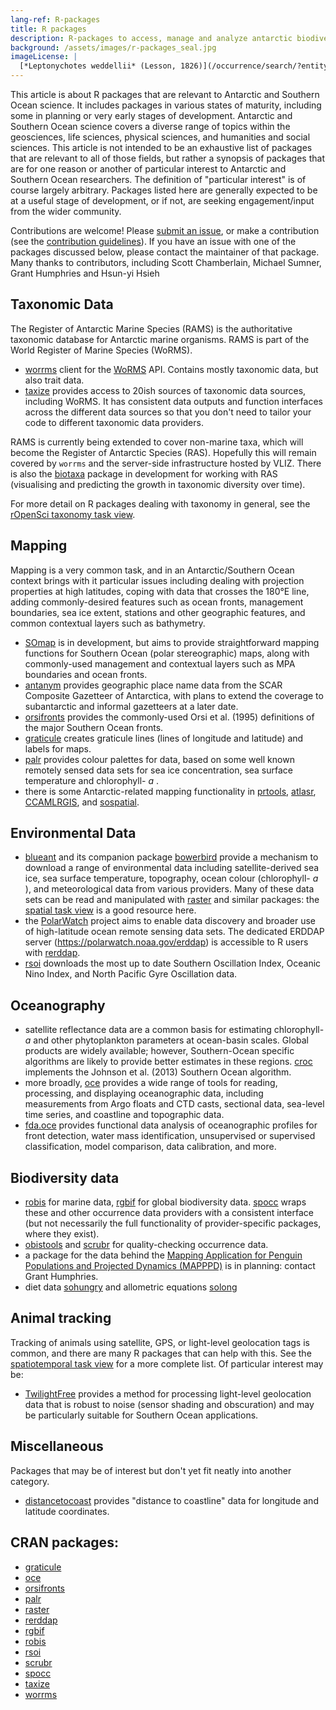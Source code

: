 ```yaml
---
lang-ref: R-packages
title: R packages
description: R-packages to access, manage and analyze antarctic biodiversity data.
background: /assets/images/r-packages_seal.jpg
imageLicense: |
  [*Leptonychotes weddellii* (Lesson, 1826)](/occurrence/search/?entity=4018106897) observed in Antarctica by MS Roald Amundsen (licensed under http://creativecommons.org/licenses/by-nc/4.0/) 
---
```


This article is about R packages that are relevant to Antarctic and Southern Ocean science. It includes packages in various states of maturity, including some in planning or very early stages of development.
Antarctic and Southern Ocean science covers a diverse range of topics within the geosciences, life sciences, physical sciences, and humanities and social sciences. This article is not intended to be an exhaustive list of packages that are relevant to all of those fields, but rather a synopsis of packages that are for one reason or another of particular interest to Antarctic and Southern Ocean researchers. The definition of "particular interest" is of course largely arbitrary. Packages listed here are generally expected to be at a useful stage of development, or if not, are seeking engagement/input from the wider community.

Contributions are welcome! Please [submit an issue](https://github.com/SCAR/ropensci/issues), or make a contribution (see the [contribution guidelines](https://github.com/SCAR/ropensci/blob/master/task_view/CONTRIBUTING.md)). If you have an issue with one of the packages discussed below, please contact the maintainer of that package.
Many thanks to contributors, including Scott Chamberlain, Michael Sumner, Grant Humphries and Hsun-yi Hsieh

## Taxonomic Data

The Register of Antarctic Marine Species (RAMS) is the authoritative taxonomic database for Antarctic marine organisms. RAMS is part of the World Register of Marine Species (WoRMS).

-   [worrms](https://cran.rstudio.com/web/packages/worrms/index.html) client for the [WoRMS](http://www.marinespecies.org/) API. Contains mostly taxonomic data, but also trait data.
-   [taxize](https://cran.rstudio.com/web/packages/taxize/index.html) provides access to 20ish sources of taxonomic data sources, including WoRMS. It has consistent data outputs and function interfaces across the different data sources so that you don't need to tailor your code to different taxonomic data providers.

RAMS is currently being extended to cover non-marine taxa, which will become the Register of Antarctic Species (RAS). Hopefully this will remain covered by `worrms` and the server-side infrastructure hosted by VLIZ. There is also the [biotaxa](https://github.com/hhsieh/biotaxa_Rpackage) package in development for working with RAS (visualising and predicting the growth in taxonomic diversity over time).

For more detail on R packages dealing with taxonomy in general, see the [rOpenSci taxonomy task view](https://github.com/ropensci/taxonomy).

## Mapping

Mapping is a very common task, and in an Antarctic/Southern Ocean context brings with it particular issues including dealing with projection properties at high latitudes, coping with data that crosses the 180°E line, adding commonly-desired features such as ocean fronts, management boundaries, sea ice extent, stations and other geographic features, and common contextual layers such as bathymetry.

-   [SOmap](https://github.com/AustralianAntarcticDivision/SOmap) is in development, but aims to provide straightforward mapping functions for Southern Ocean (polar stereographic) maps, along with commonly-used management and contextual layers such as MPA boundaries and ocean fronts.
-   [antanym](https://github.com/SCAR/antanym) provides geographic place name data from the SCAR Composite Gazetteer of Antarctica, with plans to extend the coverage to subantarctic and informal gazetteers at a later date.
-   [orsifronts](https://cran.rstudio.com/web/packages/orsifronts/index.html) provides the commonly-used Orsi et al. (1995) definitions of the major Southern Ocean fronts.
-   [graticule](https://cran.rstudio.com/web/packages/graticule/index.html) creates graticule lines (lines of longitude and latitude) and labels for maps.
-   [palr](https://cran.rstudio.com/web/packages/palr/index.html) provides colour palettes for data, based on some well known remotely sensed data sets for sea ice concentration, sea surface temperature and chlorophyll- *a* .
-   there is some Antarctic-related mapping functionality in [prtools](https://github.com/pierreroudier/prtools), [atlasr](https://github.com/jiho/atlasr), [CCAMLRGIS](https://github.com/ccamlr/CCAMLRGIS), and [sospatial](https://github.com/AustralianAntarcticDivision/sospatial).

## Environmental Data

-   [blueant](https://github.com/AustralianAntarcticDivision/blueant) and its companion package [bowerbird](https://github.com/AustralianAntarcticDivision/bowerbird) provide a mechanism to download a range of environmental data including satellite-derived sea ice, sea surface temperature, topography, ocean colour (chlorophyll- *a* ), and meteorological data from various providers. Many of these data sets can be read and manipulated with [raster](https://cran.rstudio.com/web/packages/raster/index.html) and similar packages: the [spatial task view](https://cran.r-project.org/web/views/Spatial.html) is a good resource here.
-   the [PolarWatch](https://polarwatch.noaa.gov/) project aims to enable data discovery and broader use of high-latitude ocean remote sensing data sets. The dedicated ERDDAP server (<https://polarwatch.noaa.gov/erddap>) is accessible to R users with [rerddap](https://cran.rstudio.com/web/packages/rerddap/index.html).
-   [rsoi](https://cran.rstudio.com/web/packages/rsoi/index.html) downloads the most up to date Southern Oscillation Index, Oceanic Nino Index, and North Pacific Gyre Oscillation data.

## Oceanography

-   satellite reflectance data are a common basis for estimating chlorophyll- *a* and other phytoplankton parameters at ocean-basin scales. Global products are widely available; however, Southern-Ocean specific algorithms are likely to provide better estimates in these regions. [croc](https://github.com/sosoc/croc) implements the Johnson et al. (2013) Southern Ocean algorithm.
-   more broadly, [oce](https://cran.rstudio.com/web/packages/oce/index.html) provides a wide range of tools for reading, processing, and displaying oceanographic data, including measurements from Argo floats and CTD casts, sectional data, sea-level time series, and coastline and topographic data.
-   [fda.oce](https://github.com/EPauthenet/fda.oce) provides functional data analysis of oceanographic profiles for front detection, water mass identification, unsupervised or supervised classification, model comparison, data calibration, and more.

## Biodiversity data

-   [robis](https://cran.rstudio.com/web/packages/robis/index.html) for marine data, [rgbif](https://cran.rstudio.com/web/packages/rgbif/index.html) for global biodiversity data. [spocc](https://cran.rstudio.com/web/packages/spocc/index.html) wraps these and other occurrence data providers with a consistent interface (but not necessarily the full functionality of provider-specific packages, where they exist).
-   [obistools](https://github.com/iobis/obistools) and [scrubr](https://cran.rstudio.com/web/packages/scrubr/index.html) for quality-checking occurrence data.
-   a package for the data behind the [Mapping Application for Penguin Populations and Projected Dynamics (MAPPPD)](http://www.penguinmap.com/) is in planning: contact Grant Humphries.
-   diet data [sohungry](https://github.com/SCAR/sohungry) and allometric equations [solong](https://github.com/SCAR/solong)

## Animal tracking

Tracking of animals using satellite, GPS, or light-level geolocation tags is common, and there are many R packages that can help with this. See the [spatiotemporal task view](https://cloud.r-project.org/web/views/SpatioTemporal.html) for a more complete list. Of particular interest may be:

-   [TwilightFree](https://github.com/ABindoff/TwilightFree) provides a method for processing light-level geolocation data that is robust to noise (sensor shading and obscuration) and may be particularly suitable for Southern Ocean applications.

## Miscellaneous

Packages that may be of interest but don't yet fit neatly into another category.

-   [distancetocoast](https://github.com/mdsumner/distancetocoast) provides "distance to coastline" data for longitude and latitude coordinates.

## CRAN packages:

-   [graticule](https://cran.rstudio.com/web/packages/graticule/index.html)
-   [oce](https://cran.rstudio.com/web/packages/oce/index.html)
-   [orsifronts](https://cran.rstudio.com/web/packages/orsifronts/index.html)
-   [palr](https://cran.rstudio.com/web/packages/palr/index.html)
-   [raster](https://cran.rstudio.com/web/packages/raster/index.html)
-   [rerddap](https://cran.rstudio.com/web/packages/rerddap/index.html)
-   [rgbif](https://cran.rstudio.com/web/packages/rgbif/index.html)
-   [robis](https://cran.rstudio.com/web/packages/robis/index.html)
-   [rsoi](https://cran.rstudio.com/web/packages/rsoi/index.html)
-   [scrubr](https://cran.rstudio.com/web/packages/scrubr/index.html)
-   [spocc](https://cran.rstudio.com/web/packages/spocc/index.html)
-   [taxize](https://cran.rstudio.com/web/packages/taxize/index.html)
-   [worrms](https://cran.rstudio.com/web/packages/worrms/index.html)
